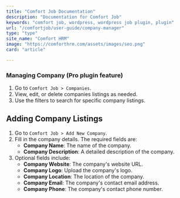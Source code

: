 ```yaml
---
title: "Comfort Job Documentation"
description: "Documentation for Comfort Job"
keywords: "comfort job, wordpress, wordpress job plugin, plugin"
url: "/comfortjob/user-guide/company-manager"
type: "type"
site_name: "Comfort HRM"
image: "https://comforthrm.com/assets/images/seo.png"
card: "article"

---
```


### Managing Company (Pro plugin feature)

1. Go to `Comfort Job > Companies`.
2. View, edit, or delete companies listings as needed.
3. Use the filters to search for specific company listings.

## Adding Company Listings

1. Go to `Comfort Job > Add New Company`.
2. Fill in the company details. The required fields are:
   - **Company Name**: The name of the company.
   - **Company Description**: A detailed description of the company.
3. Optional fields include:
   - **Company Website**: The company's website URL.
   - **Company Logo**: Upload the company's logo.
   - **Company Location**: The location of the company.
   - **Company Email**: The company's contact email address.
   - **Company Phone**: The company's contact phone number.


